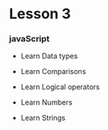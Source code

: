 # Lesson 3

### javaScript

* Learn Data types
- Learn Comparisons
+ Learn Logical operators
* Learn Numbers
- Learn Strings

 